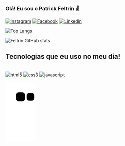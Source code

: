 ### Olá! Eu sou o Patrick Feltrin ✌️

[![Instagram](https://img.shields.io/badge/Instagram-E4405F?style=for-the-badge&logo=instagram&logoColor=white)](https://instagram.com/pfeltrin)
[![Facebook](https://img.shields.io/badge/Facebook-1877F2?style=for-the-badge&logo=facebook&logoColor=white)](https://www.facebook.com/pfeltrin07)
[![Linkedin](https://img.shields.io/badge/LinkedIn-0077B5?style=for-the-badge&logo=linkedin&logoColor=white)](https://www.linkedin.com/in/pfeltrin)

[![Top Langs](https://github-readme-stats.vercel.app/api/top-langs/?username=pfeltrin&layout=compact)](https://github.com/pfeltrin/github-readme-stats) 

![Feltrin GitHub stats](https://github-readme-stats.vercel.app/api?username=feltrin&show_icons=true&theme=github_dark)

## Tecnologias que eu uso no meu dia!

<div style="display: inline_block"><br/>
<img align="center" alt="html5" src="https://img.shields.io/badge/HTML5-E34F26?style=for-the-badge&logo=html5&logoColor=white" />
<img align="center" alt="css3" src="https://img.shields.io/badge/CSS3-1572B6?style=for-the-badge&logo=css3&logoColor=white" />
<img align="center" alt="javascript" src="https://img.shields.io/badge/JavaScript-323330?style=for-the-badge&logo=javascript&logoColor=F7DF1E" /> 
  
</div>

![Snake animation](https://github.com/pfeltrin/pfeltrin/blob/output/github-contribution-grid-snake.svg)
